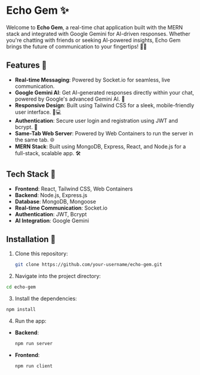 # Echo Gem ✨

Welcome to **Echo Gem**, a real-time chat application built with the MERN stack and integrated with Google Gemini for AI-driven responses. Whether you're chatting with friends or seeking AI-powered insights, Echo Gem brings the future of communication to your fingertips! 💬🤖

## Features 🌟

- **Real-time Messaging**: Powered by Socket.io for seamless, live communication.
- **Google Gemini AI**: Get AI-generated responses directly within your chat, powered by Google's advanced Gemini AI. 🧠
- **Responsive Design**: Built using Tailwind CSS for a sleek, mobile-friendly user interface. 📱💻
- **Authentication**: Secure user login and registration using JWT and bcrypt. 🔐
- **Same-Tab Web Server**: Powered by Web Containers to run the server in the same tab. 🌐
- **MERN Stack**: Built using MongoDB, Express, React, and Node.js for a full-stack, scalable app. 🛠️

## Tech Stack 🚀

- **Frontend**: React, Tailwind CSS, Web Containers
- **Backend**: Node.js, Express.js
- **Database**: MongoDB, Mongoose
- **Real-time Communication**: Socket.io
- **Authentication**: JWT, Bcrypt
- **AI Integration**: Google Gemini

## Installation 🔧

1. Clone this repository:

   ```bash
   git clone https://github.com/your-username/echo-gem.git
   ```

2. Navigate into the project directory:

```bash
cd echo-gem
```

3. Install the dependencies:

```bash
npm install
```

4. Run the app:

- **Backend**:

  ```bash
  npm run server
  ```

- **Frontend**:
  
    ```bash
    npm run client
    ```






